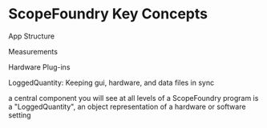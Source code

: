 # ScopeFoundry Key Concepts

App Structure

Measurements

Hardware Plug-ins

LoggedQuantity: Keeping gui, hardware, and data files in sync

 a central component you will see at all levels of a ScopeFoundry program is a "LoggedQuantity", an object representation of a hardware or software setting
